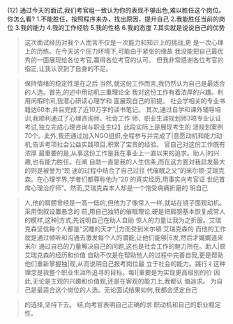 (12) 通过今天的面试,我们考官组一致认为你的表现不够出色,难以胜任这个岗位。你怎么看?
1.不能胜任，按照程序来办，找出原因，提升自己
2.我能胜任当前的岗位
3.我的能力
4.我的工作经验
5.我的性格
6.我的态度
7.其实就是说说自己的优势

>   这次面试经历对我个人而言不仅是一次能力和知识上的挑战,更
    是一次心理上的历练。在今天这个压力环境下,可能由于紧张的缘故
    我没能把自己最优秀的一面展现给各位考官,赢得各位考官的认可。
    但我非常感谢各位考官的指正,让我认识到了自身的不足。
    
>   保持情绪的稳定性是在之后
    当然,就这份工作而言,我仍然认为自己是最适合的人选。首先,的述中用动机三重理论全
    我对这份工作有着浓厚的兴趣。利用闲暇时间,我潜心研读心理学和
    面展现自己的前提。
    社会学相关的专业书籍达60本,并且完成了近10万字的读书笔记。
    其次,通过自学和课外辅导培训,我顺利通过了心理咨询师、社会工作
    师、职业生涯规划师3项专业认证考试,独立完成心理咨询与职业生t2】此段实际上是展现考生的
    涯规划案例70个。此外,我还通过加入NGO组织,全程参与并完成了|意愿动机和能力动机,告诉考项社会公益实践项目,积累了宝贵的经验。
    官自己对这份工作既有浓厚
    最重要的是,从事这份工作是我在事业上一直以来的追求。助人|的兴趣,也有能力胜任。在阐
    自助一直是我的人生信条,而在这方面对我启发最大的则是被誉为“现
    迷的过程中结合了自己过往
    代催眠之父”的米尔顿·艾瑞克森。在心理学界,学者们都尊称他为“20
    的真实经历,用事实向考官证
    世纪首席心理治疗师”。然而,艾瑞克森本人却是一个饱受病痛折磨的
    明自己

>   人,他的肩膀曾经是一高一低的,但他为了像常人一样,就站在镜子面观动机。采用倒叙设置悬念的
    前,用自己独特的催眠理论,硬是把肩膀基本恢复成常人的模样,这种|方式,先说明自己在助人自助
    惊人的力量让我为之折服。艾瑞克森坚信每个人都是“沉睡的天才”,|方而受到米尔頓·艾瑞克森的
    而他的工作就是通过倾听和沟通去激发每个人的潜能,让他们能够|6发,然后才娓娓道来米尔
    通过自已的力量解决自己的问题,这也是社会工作的魅力所在。助人|顿艾瑞克森的经历和价值
    自助不仅是在帮助他人的过程中完善自我,更是帮助他们重新掌握独|观,从而说明自己报考岗位最
    立于社会的能力。践行彳这种理念是我整个职业生涯所追寻的目标。每)|重要是为实现更高级别的价
    因此,无论是主观的兴趣和价值观,还是在客观的能力上,我都认
    值追求。
    为自己是最适合这个岗位的人选。无论面试结果如何,我都会坚定自己
    
>   的选择,坚持下去。
    结,向考官表明自己正确的求
    职动机和自己的职业稳定性。




